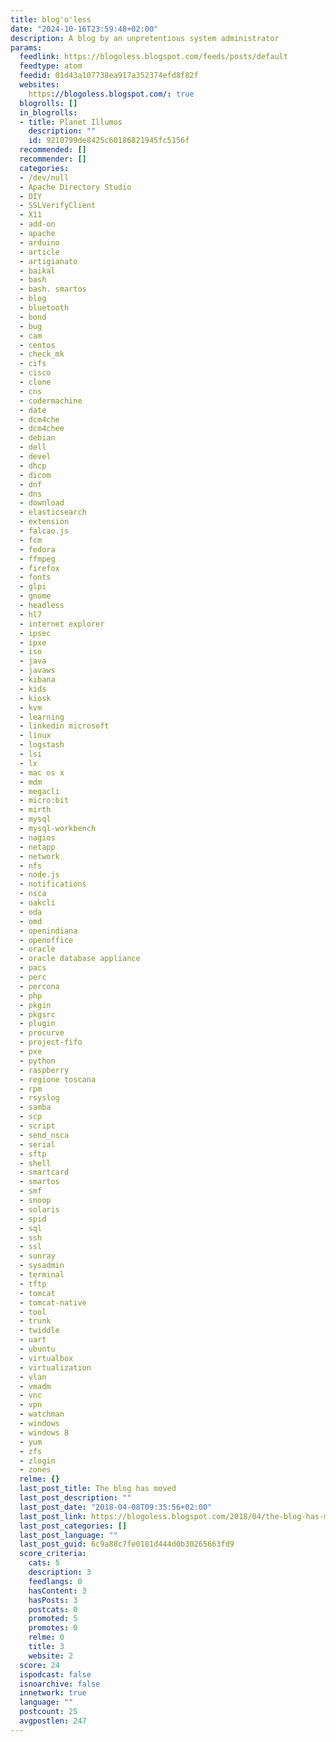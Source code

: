 ```yaml
---
title: blog'o'less
date: "2024-10-16T23:59:48+02:00"
description: A blog by an unpretentious system administrator
params:
  feedlink: https://blogoless.blogspot.com/feeds/posts/default
  feedtype: atom
  feedid: 01d43a107738ea917a352374efd8f82f
  websites:
    https://blogoless.blogspot.com/: true
  blogrolls: []
  in_blogrolls:
  - title: Planet Illumos
    description: ""
    id: 9210799de8425c60186821945fc5156f
  recommended: []
  recommender: []
  categories:
  - /dev/null
  - Apache Directory Studio
  - DIY
  - SSLVerifyClient
  - X11
  - add-on
  - apache
  - arduino
  - article
  - artigianato
  - baikal
  - bash
  - bash. smartos
  - blog
  - bluetooth
  - bond
  - bug
  - cam
  - centos
  - check_mk
  - cifs
  - cisco
  - clone
  - cns
  - codermachine
  - date
  - dcm4che
  - dcm4chee
  - debian
  - dell
  - devel
  - dhcp
  - dicom
  - dnf
  - dns
  - download
  - elasticsearch
  - extension
  - falcao.js
  - fcm
  - fedora
  - ffmpeg
  - firefox
  - fonts
  - glpi
  - gnome
  - headless
  - hl7
  - internet explorer
  - ipsec
  - ipxe
  - iso
  - java
  - javaws
  - kibana
  - kids
  - kiosk
  - kvm
  - learning
  - linkedin microsoft
  - linux
  - logstash
  - lsi
  - lx
  - mac os x
  - mdm
  - megacli
  - micro:bit
  - mirth
  - mysql
  - mysql-workbench
  - nagios
  - netapp
  - network
  - nfs
  - node.js
  - notifications
  - nsca
  - oakcli
  - oda
  - omd
  - openindiana
  - openoffice
  - oracle
  - oracle database appliance
  - pacs
  - perc
  - percona
  - php
  - pkgin
  - pkgsrc
  - plugin
  - procurve
  - project-fifo
  - pxe
  - python
  - raspberry
  - regione toscana
  - rpm
  - rsyslog
  - samba
  - scp
  - script
  - send_nsca
  - serial
  - sftp
  - shell
  - smartcard
  - smartos
  - smf
  - snoop
  - solaris
  - spid
  - sql
  - ssh
  - ssl
  - sunray
  - sysadmin
  - terminal
  - tftp
  - tomcat
  - tomcat-native
  - tool
  - trunk
  - twiddle
  - uart
  - ubuntu
  - virtualbox
  - virtualization
  - vlan
  - vmadm
  - vnc
  - vpn
  - watchman
  - windows
  - windows 8
  - yum
  - zfs
  - zlogin
  - zones
  relme: {}
  last_post_title: The blog has moved
  last_post_description: ""
  last_post_date: "2018-04-08T09:35:56+02:00"
  last_post_link: https://blogoless.blogspot.com/2018/04/the-blog-has-moved.html
  last_post_categories: []
  last_post_language: ""
  last_post_guid: 6c9a88c7fe0181d444d0b30265663fd9
  score_criteria:
    cats: 5
    description: 3
    feedlangs: 0
    hasContent: 3
    hasPosts: 3
    postcats: 0
    promoted: 5
    promotes: 0
    relme: 0
    title: 3
    website: 2
  score: 24
  ispodcast: false
  isnoarchive: false
  innetwork: true
  language: ""
  postcount: 25
  avgpostlen: 247
---
```

